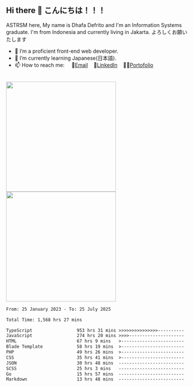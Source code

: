 ## Hi there 👋 こんにちは！！！
ASTRSM here, My name is Dhafa Defrito and I'm an Information Systems graduate. I'm from Indonesia and currently living in Jakarta. よろしくお願いたします

- 🔭 I’m a proficient front-end web developer.
- 🌱 I’m currently learning Japanese(日本語).
- 📫 How to reach me: &nbsp;&nbsp;&nbsp;&nbsp;📧[Email](ddefrito@gmail.com)&nbsp;&nbsp;&nbsp;&nbsp;💼[LinkedIn](https://www.linkedin.com/in/dhafad)&nbsp;&nbsp;&nbsp;&nbsp;👨‍🎨[Portofolio](https://ddefrito.vercel.app/)

<br>

<div align="left">
  <img src="https://media1.tenor.com/m/F96DSPtSiSgAAAAd/isekaijoucho-kamitsubaki.gif" height="300" />
	<a href="https://last.fm/user/nerumaeni"><img src="https://lastfm-recently-played.vercel.app/api?user=nerumaeni&count=5" height="300" /></a>
</div=

<!--START_SECTION:waka-->

```txt
From: 25 January 2023 - To: 25 July 2025

Total Time: 1,568 hrs 27 mins

TypeScript                 953 hrs 31 mins >>>>>>>>>>>>>>>----------   60.79 %
JavaScript                 274 hrs 20 mins >>>>---------------------   17.49 %
HTML                       67 hrs 9 mins   >------------------------   04.28 %
Blade Template             58 hrs 19 mins  >------------------------   03.72 %
PHP                        49 hrs 26 mins  >------------------------   03.15 %
CSS                        35 hrs 41 mins  >------------------------   02.28 %
JSON                       30 hrs 48 mins  -------------------------   01.96 %
SCSS                       25 hrs 3 mins   -------------------------   01.60 %
Go                         15 hrs 57 mins  -------------------------   01.02 %
Markdown                   13 hrs 48 mins  -------------------------   00.88 %
```

<!--END_SECTION:waka-->
